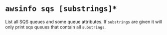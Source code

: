 # `awsinfo sqs [substrings]*`

List all SQS queues and some queue attributes.
If `substrings` are given it will only print sqs queues that contain all `substrings`.